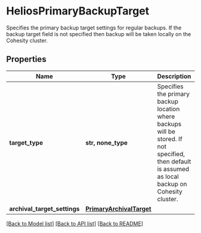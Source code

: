 # HeliosPrimaryBackupTarget

Specifies the primary backup target settings for regular backups. If the backup target field is not specified then backup will be taken locally on the Cohesity cluster.

## Properties
Name | Type | Description | Notes
------------ | ------------- | ------------- | -------------
**target_type** | **str, none_type** | Specifies the primary backup location where backups will be stored. If not specified, then default is assumed as local backup on Cohesity cluster. | [optional]  if omitted the server will use the default value of "Local"
**archival_target_settings** | [**PrimaryArchivalTarget**](PrimaryArchivalTarget.md) |  | [optional] 

[[Back to Model list]](../README.md#documentation-for-models) [[Back to API list]](../README.md#documentation-for-api-endpoints) [[Back to README]](../README.md)



